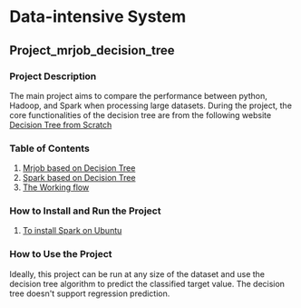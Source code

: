 # Data-intensive System
## Project_mrjob_decision_tree
### Project Description
The main project aims to compare the performance between python, Hadoop, and Spark when processing large datasets.
During the project, the core functionalities of the decision tree are from the following website [Decision Tree from Scratch](https://github.com/SebastianMantey/Decision-Tree-from-Scratch)
### Table of Contents
1. [Mrjob based on Decision Tree](https://github.com/ProJBH/DAT500_project_mrjob_decision_tree/tree/main/mrjob%20decision%20tree%20from%20scratch)
2. [Spark based on Decision Tree]()
3. [The Working flow](https://github.com/ProJBH/DAT500_project_mrjob_decision_tree/tree/main/datasets)
### How to Install and Run the Project
1. [To install Spark on Ubuntu](https://phoenixnap.com/kb/install-spark-on-ubuntu)
### How to Use the Project
Ideally, this project can be run at any size of the dataset and use the decision tree algorithm to predict the classified target value. The decision tree doesn't support regression prediction.
